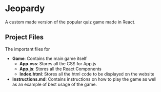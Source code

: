 # Jeopardy
 A custom made version of the popular quiz game made in React. 

 ## Project Files
 The important files for 
 - __Game__: Contains the main game itself 
    - __App.css__: Stores all the CSS for App.js
    - __App.js__: Stores all the React Components
    - __Index.html__: Stores all the html code to be displayed on the website
 - __Instructions.md__: Contains instructions on how to play the game as well as an example of best usage of the game.